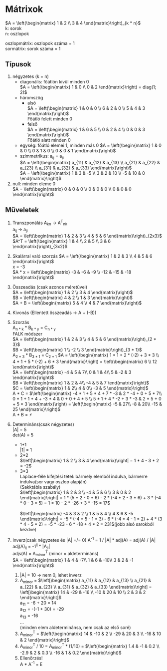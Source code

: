 # Mátrixok
$`A = \left(\begin{matrix}
  1 & 2 \\
  3 & 4
\end{matrix}\right)_{k * n}`$  
k: sorok  
n: oszlopok

oszlopmátrix: oszlopok száma = 1  
sormátrix: sorok száma = 1

## Típusok
1. négyzetes (k = n)
   - diagonális: főátlón kívül minden 0  
    $`A = \left(\begin{matrix}
        1 & 0 \\
        0 & 2
    \end{matrix}\right) = diag(1; 2)`$
   - háromszög
        - alsó  
        $`A = \left(\begin{matrix}
            1 & 0 & 0 \\
            6 & 2 & 0 \\
            5 & 4 & 3
        \end{matrix}\right)`$  
        Főátló felett minden 0
        - felső  
        $`A = \left(\begin{matrix}
            1 & 6 & 5 \\
            0 & 2 & 4 \\
            0 & 0 & 3
        \end{matrix}\right)`$  
        Főátló alatt minden 0
    - egység: főátló elemei 1, minden más 0
    $`A = \left(\begin{matrix}
        1 & 0 & 0 \\
        0 & 1 & 0 \\
        0 & 0 & 1
    \end{matrix}\right)`$  
    - szimmetrikus: a<sub>ij</sub> = a<sub>ji</sub>  
    $`A = \left(\begin{matrix}
        a_{11} & a_{12} & a_{13} \\
        a_{21} & a_{22} & a_{23} \\
        a_{31} & a_{32} & a_{33}
    \end{matrix}\right)`$ <br>
    $`A = \left(\begin{matrix}
        1 & 3 & -5 \\
        3 & 2 & 10 \\
        -5 & 10 & 0
    \end{matrix}\right)`$
2. null: minden eleme 0  
$`A = \left(\begin{matrix}
    0 & 0 & 0 \\
    0 & 0 & 0 \\
    0 & 0 & 0
\end{matrix}\right)`$

## Műveletek
1. Transzponálás
A<sub>kn</sub> -> A<sup>T</sup><sub>nk</sub>  
a<sub>ij</sub> -> a<sub>ji</sub>  
$`A = \left(\begin{matrix}
    1 & 2 & 3 \\
    4 & 5 & 6
\end{matrix}\right)_{2x3}`$  
$`A^T = \left(\begin{matrix}
    1 & 4 \\
    2 & 5 \\
    3 & 6
\end{matrix}\right)_{3x2}`$
2. Skalárral való szorzás
$`A = \left(\begin{matrix}
    1 & 2 & 3 \\
    4 & 5 & 6
\end{matrix}\right)`$  
x = -3  
$`A * x = \left(\begin{matrix}
    -3 & -6 & -9 \\
    -12 & -15 & -18
\end{matrix}\right)`$
3. Összeadás (csak azonos méretűvel)  
$`A = \left(\begin{matrix}
    1 & 2 \\
    3 & 4
\end{matrix}\right)`$  
$`B = \left(\begin{matrix}
    4 & 2 \\
    1 & 3
\end{matrix}\right)`$  
$`A + B = \left(\begin{matrix}
    5 & 4 \\
    4 & 7
\end{matrix}\right)`$
4. Kivonás (Ellentett összeadás -> A + (-B))
5. Szorzás  
A<sub>n * k</sub> * B<sub>k * y</sub> = C<sub>n * y</sub>  
FALK módszer  
$`A = \left(\begin{matrix}
    1 & 2 & 3 \\
    4 & 5 & 6
\end{matrix}\right)_{2 * 3}`$  
$`B = \left(\begin{matrix}
    1 \\
    -2 \\
    3
\end{matrix}\right)_{3 * 1}`$  
A<sub>2 * 3</sub> * B<sub>3 * 1</sub> = C<sub>2 * 1</sub>
$`A = \left(\begin{matrix}
    1 * 1 + 2 * (-2) + 3 * 3 \\
    4 * 1 + 5 * (-2) + 6 * 3
\end{matrix}\right) = \left(\begin{matrix}
    6 \\
    12
\end{matrix}\right)`$ <br>
$`A = \left(\begin{matrix}
-4 & 5 & 7\\ 
0 & 1 & 4\\ 
5 & -2 & 3 
\end{matrix}\right)`$  
$`B = \left(\begin{matrix}
1 & 2 & 4\\ 
-4 & 5 & 7 
\end{matrix}\right)`$  
$`C = \left(\begin{matrix}
1 & 2\\ 
4 & 0\\ 
-3 & 5 
\end{matrix}\right)`$  
A * C = $`\left(\begin{matrix}
-4 * 1 + 5 * 4 + 7 * -3 & 2 * -4 + 0 + 5 * 7\\ 
0 * 1 + 1 * 4 + -3 * 4 & 0 + 0 + 4 * 5 \\ 
5 * 1 + 4 * -2 + 3 * -3 & 2 * 5 + 0 + 5 * 3
\end{matrix}\right) = \left(\begin{matrix}
-5 & 27\\ 
-8 & 20\\ 
-15 & 25
\end{matrix}\right)`$  
A * B = ⚡︎

6. Determináns(csak négyzetes)  
|A| = 5  
det(A) = 5  
    - 1*1  
    |1| = 1
    - 2*2  
    $`\left|\begin{matrix}
        1 & 2 \\
        3 & 4
    \end{matrix}\right| = 1 * 4 - 3 * 2 = -2`$
    - 3*3  
    Laplace-féle kifejtési tétel: bármely elemből indulva, bármerre indulva(sor vagy oszlop alapján)  
    (Sakktábla szabály)  
    $`\left|\begin{matrix}
        1 & 2 & 3 \\ 
        -4 & 5 & 6 \\ 
        3 & 0 & 2 
    \end{matrix}\right| = 1 * (5 * 2 - 0 * 6) - 2 * (-4 * 2 - 3 * 6) + 3 * (-4 * 0 - 3 * 5) = 1 * 10 - 2 * -26 + 3 * -15 = 17`$ <br>  
    $`\left|\begin{matrix}
        -4 & 3 & 2 \\
        1 & 5 & 4 \\
        4 & 6 & -5
    \end{matrix}\right| = -5 * (-4 * 5 - 1 * 3) - 6 * (-4 * 4 - 1 * 2) + 4 * (3 * 4 - 5 * 2) = -5 * -23 - 6 * -18 + 4 * 2 = 231`$(jobb alsó sarokból kezdve)
7. Inverz(csak négyzetes és |A| =/= 0)
A<sup>-1</sup> = 1 / |A| * adj(A) = adj(A) / |A|  
adj(A)<sub>ij</sub> = -1<sup>ij</sup> * |A<sub>ji</sub>|  
adjs(A) = A<sub>minor</sub><sup>T</sup> (minor = aldetermináns)  
$`A = \left(\begin{matrix}
1 & 4 & -7\\ 
1 & 6 & -10\\ 
3 & 2 & -1 
\end{matrix}\right)`$  
    1. |A| = 10 -> nem 0, lehet inverz
    2. A<sub>minor</sub> = $`\left[\begin{matrix}
    a_{11} & a_{12} & a_{13} \\ 
    a_{21} & a_{22} & a_{23} \\ 
    a_{31} & a_{32} & a_{33}  
    \end{matrix}\right] = \left[\begin{matrix}
    14 & -29 & -16 \\ 
    -10 & 20 & 10 \\ 
    2 & 3 & 2  
    \end{matrix}\right]`$  
    a<sub>11</sub> = -6 + 20 = 14  
    a<sub>12</sub> = -(-1 + 30) = -29  
    a<sub>13</sub> = -16  
    ...  
    (minden elem aldeterminánsa, nem csak az első soré)
    3. A<sub>minor</sub><sup>T</sup> = $`\left(\begin{matrix}
    14 & -10 & 2 \\ 
    -29 & 20 & 3 \\ 
    -16 & 10 & 2  
    \end{matrix}\right)`$
    4. A<sub>minor</sub><sup>T</sup> / 10 = A<sub>minor</sub><sup>T</sup> * (1/10) = $`\left(\begin{matrix}
    1.4 & -1 & 0.2 \\ 
    -2.9 & 2 & 0.3 \\ 
    -16 & 1 & 0.2  
    \end{matrix}\right)`$
    5. Ellenőrzés!  
    A * A<sup>-1</sup> = E